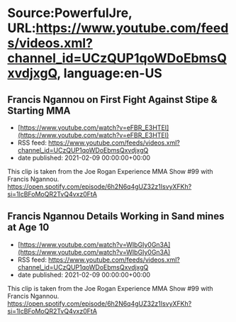 # Source:PowerfulJre, URL:https://www.youtube.com/feeds/videos.xml?channel_id=UCzQUP1qoWDoEbmsQxvdjxgQ, language:en-US

## Francis Ngannou  on First Fight Against Stipe & Starting MMA
 - [https://www.youtube.com/watch?v=eFBR_E3HTEI](https://www.youtube.com/watch?v=eFBR_E3HTEI)
 - RSS feed: https://www.youtube.com/feeds/videos.xml?channel_id=UCzQUP1qoWDoEbmsQxvdjxgQ
 - date published: 2021-02-09 00:00:00+00:00

This clip is taken from the Joe Rogan Experience MMA Show #99 with Francis Ngannou. https://open.spotify.com/episode/6h2N6q4gUZ32z1IsvyXFKh?si=1lcBFoMoQR2TvQ4vxz0FtA

## Francis Ngannou Details Working in Sand mines at Age 10
 - [https://www.youtube.com/watch?v=WIbGIy0Gn3A](https://www.youtube.com/watch?v=WIbGIy0Gn3A)
 - RSS feed: https://www.youtube.com/feeds/videos.xml?channel_id=UCzQUP1qoWDoEbmsQxvdjxgQ
 - date published: 2021-02-09 00:00:00+00:00

This clip is taken from the Joe Rogan Experience MMA Show #99 with Francis Ngannou. https://open.spotify.com/episode/6h2N6q4gUZ32z1IsvyXFKh?si=1lcBFoMoQR2TvQ4vxz0FtA

